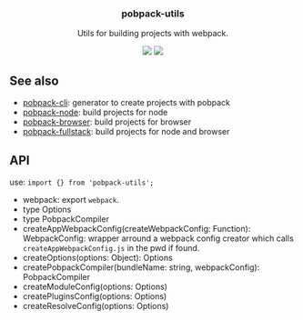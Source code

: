 <h3 align="center">
  pobpack-utils
</h3>

<p align="center">
  Utils for building projects with webpack.
</p>

<p align="center">
  <a href="https://npmjs.org/package/pobpack-utils"><img src="https://img.shields.io/npm/v/pobpack-utils.svg?style=flat-square"></a>
  <a href="https://david-dm.org/christophehurpeau/pobpack?path=packages/pobpack-utils"><img src="https://david-dm.org/christophehurpeau/pobpack.svg?path=packages/pobpack-utils?style=flat-square"></a>
</p>

## See also

- [pobpack-cli](https://npmjs.org/package/pobpack-cli): generator to create projects with pobpack
- [pobpack-node](https://npmjs.org/package/pobpack-node): build projects for node
- [pobpack-browser](https://npmjs.org/package/pobpack-browser): build projects for browser
- [pobpack-fullstack](https://npmjs.org/package/pobpack-fullstack): build projects for node and browser

## API

use: `import {} from 'pobpack-utils';`

- webpack: export `webpack`.
- type Options
- type PobpackCompiler
- createAppWebpackConfig(createWebpackConfig: Function): WebpackConfig: wrapper arround a webpack config creator which calls `createAppWebpackConfig.js` in the pwd if found.
- createOptions(options: Object): Options
- createPobpackCompiler(bundleName: string, webpackConfig): PobpackCompiler
- createModuleConfig(options: Options)
- createPluginsConfig(options: Options)
- createResolveConfig(options: Options)
